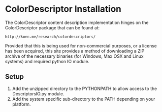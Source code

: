 # ColorDescriptor Installation
The ColorDescriptor content description implementation hinges on the 
ColorDescriptor package that can be found at:

    http://koen.me/research/colordescriptors/
    
Provided that this is being used for non-commercial purposes, or a license has
been acquired, this site provides a method of downloading a ZIP archive of 
the necessary binaries (for Windows, Max OSX and Linux systems) and required 
python IO module.

## Setup
1. Add the unzipped directory to the PYTHONPATH to allow access to the 
    DescriptorsIO.py module.
2. Add the system specific sub-directory to the PATH depending on your platform.
    